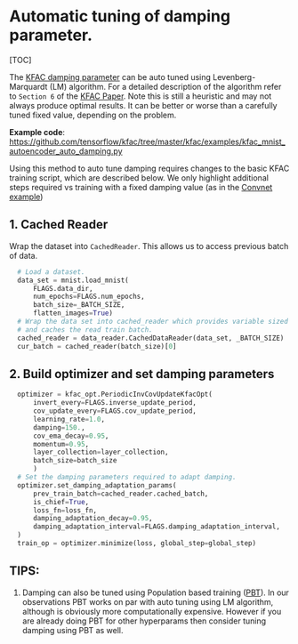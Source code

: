 # Automatic tuning of damping parameter.

[TOC]

The [KFAC damping parameter][kfac_damp] can be auto tuned using
Levenberg-Marquardt (LM) algorithm. For a detailed description of the algorithm
refer to `Section 6` of the [KFAC Paper][kfac_paper]. Note this is still a
heuristic and may not always produce optimal results. It can be better or worse
than a carefully tuned fixed value, depending on the problem.

[kfac_paper]: https://arxiv.org/pdf/1503.05671.pdf
[kfac_damp]: https://github.com/tensorflow/kfac/tree/master/docs/examples/parameters.md

**Example code**:
https://github.com/tensorflow/kfac/tree/master/kfac/examples/kfac_mnist_autoencoder_auto_damping.py

Using this method to auto tune damping requires changes to the basic KFAC
training script, which are described below. We only highlight additional steps
required vs training with a fixed damping value (as in the [Convnet
example][convexamplesec])

[convexamplesec]: https://github.com/tensorflow/kfac/tree/master/docs/examples/convolutional.md

## 1. Cached Reader

Wrap the dataset into `CachedReader`. This allows us to access previous batch of
data.

```python
  # Load a dataset.
  data_set = mnist.load_mnist(
      FLAGS.data_dir,
      num_epochs=FLAGS.num_epochs,
      batch_size=_BATCH_SIZE,
      flatten_images=True)
  # Wrap the data set into cached_reader which provides variable sized training
  # and caches the read train batch.
  cached_reader = data_reader.CachedDataReader(data_set, _BATCH_SIZE)
  cur_batch = cached_reader(batch_size)[0]
```

## 2. Build optimizer and set damping parameters

```python
  optimizer = kfac_opt.PeriodicInvCovUpdateKfacOpt(
      invert_every=FLAGS.inverse_update_period,
      cov_update_every=FLAGS.cov_update_period,
      learning_rate=1.0,
      damping=150.,
      cov_ema_decay=0.95,
      momentum=0.95,
      layer_collection=layer_collection,
      batch_size=batch_size
      )
  # Set the damping parameters required to adapt damping.
  optimizer.set_damping_adaptation_params(
      prev_train_batch=cached_reader.cached_batch,
      is_chief=True,
      loss_fn=loss_fn,
      damping_adaptation_decay=0.95,
      damping_adaptation_interval=FLAGS.damping_adaptation_interval,
  )
  train_op = optimizer.minimize(loss, global_step=global_step)
```

## TIPS:

1.  Damping can also be tuned using Population based training ([PBT][PBT_link]).
    In our observations PBT works on par with auto tuning using LM algorithm,
    although is obviously more computationally expensive. However if you are
    already doing PBT for other hyperparams then consider tuning damping using
    PBT as well.

[PBT_link]: https://arxiv.org/abs/1711.09846
